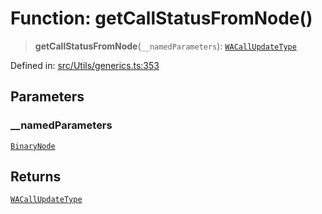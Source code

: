 # Function: getCallStatusFromNode()

> **getCallStatusFromNode**(`__namedParameters`): [`WACallUpdateType`](../type-aliases/WACallUpdateType.md)

Defined in: [src/Utils/generics.ts:353](https://github.com/Fokusdotid/bail/blob/3bcafd64e13ba51a595ace0ee7bd2c9c52ab1814/src/Utils/generics.ts#L353)

## Parameters

### \_\_namedParameters

[`BinaryNode`](../type-aliases/BinaryNode.md)

## Returns

[`WACallUpdateType`](../type-aliases/WACallUpdateType.md)
